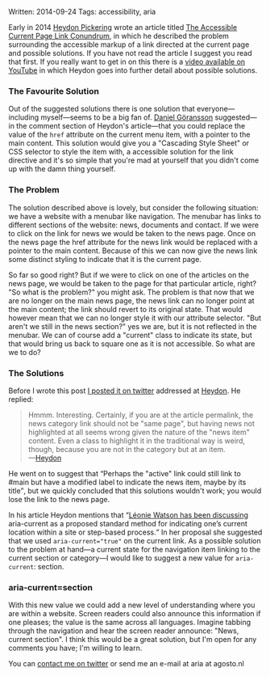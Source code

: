 Written: 2014-09-24
Tags: accessibility, aria

Early in 2014 [Heydon Pickering](https://twitter.com/heydonworks) wrote an article titled [The Accessible Current Page Link Conundrum](http://www.heydonworks.com/article/the-accessible-current-page-link-conundrum), in which he described the problem surrounding the accessible markup of a link directed at the current page and possible solutions. If you have not read the article I suggest you read that first. If you really want to get in on this there is a [video available on YouTube](http://www.youtube.com/watch?v=iQGaf0qLKNI) in which Heydon goes into further detail about possible solutions.

<!--more-->

### The Favourite Solution

Out of the suggested solutions there is one solution that everyone—including myself—seems to be a big fan of. <a href="https://twitter.com/DanielGoransson">Daniel Göransson</a> suggested—in the comment section of Heydon's article—that you could replace the value of the <code>href</code> attribute on the current menu item, with a pointer to the main content. This solution would give you a "Cascading Style Sheet" or CSS selector to style the item with, a accessible solution for the link directive and it's so simple that you're mad at yourself that you didn't come up with the damn thing yourself.

### The Problem

The solution described above is lovely, but consider the following situation: we have a website with a menubar like navigation. The menubar has links to different sections of the website: news, documents and contact. If we were to click on the link for news we would be taken to the news page. Once on the news page the href attribute for the news link would be replaced with a pointer to the main content. Because of this we can now give the news link some distinct styling to indicate that it is the current page.

So far so good right? But if we were to click on one of the articles on the news page, we would be taken to the page for that particular article, right? "So what is the problem?" you might ask. The problem is that now that we are no longer on the main news page, the news link can no longer point at the main content; the link should revert to its original state. That would however mean that we can no longer style it with our attribute selector. "But aren't we still in the news section?" yes we are, but it is not reflected in the menubar. We can of course add a "current" class to indicate its state, but that would bring us back to square one as it is not accessible. So what are we to do?

### The Solutions

Before I wrote this post [I posted it on twitter](https://twitter.com/heydonworks/status/514524222110982145) addressed at [Heydon](https://twitter.com/heydonworks). He replied:

<blockquote>
  Hmmm. Interesting. Certainly, if you are at the article permalink, the news category link should not be "same page", but having news not highlighted at all seems wrong given the nature of the "news item" content. Even a class to highlight it in the traditional way is weird, though, because you are not in the category but at an item.
  <footer>—<a href="https://twitter.com/heydonworks/status/514524222110982145">Heydon</a></footer>
</blockquote>

He went on to suggest that <q cite="https://twitter.com/heydonworks/status/514522270648528896">Perhaps the "active" link could still link to #main but have a modified label to indicate the news item, maybe by its title</q>, but we quickly concluded that this solutions wouldn't work; you would lose the link to the news page.

In his article Heydon mentions that <q cite="http://www.heydonworks.com/article/the-accessible-current-page-link-conundrum">[Léonie Watson has been discussing](http://lists.w3.org/Archives/Public/public-pfwg/2013Oct/0059.html) aria-current as a proposed standard method for indicating one’s current location within a site or step-based process.</q> In her proposal she suggested that we used `aria-current="true"` on the current link. As a possible solution to the problem at hand—a current state for the navigation item linking to the current section or category—I would like to suggest a new value for `aria-current`: section.

### aria-current=section

With this new value we could add a new level of understanding where you are within a website. Screen readers could also announce this information if one pleases; the value is the same across all languages. Imagine tabbing through the navigation and hear the screen reader announce: "News, current section". I think this would be a great solution, but I'm open for any comments you have; I'm willing to learn.

You can [contact me on twitter](https://twitter.com/MichielBijl) or send me an e-mail at aria at agosto.nl
